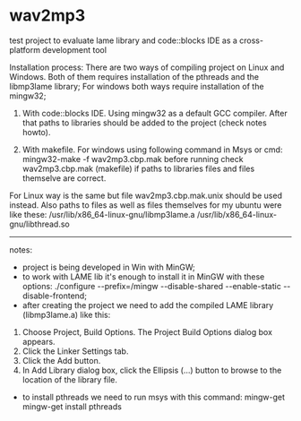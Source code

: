 # wav2mp3
test project to evaluate lame library and code::blocks IDE as a cross-platform development tool 

Installation process:
There are two ways of compiling project on Linux and Windows.
Both of them requires installation of the pthreads and the libmp3lame library;
For windows both ways require installation of the mingw32;

1. With code::blocks IDE.
Using mingw32 as a default GCC compiler.
After that paths to libraries should be added to the project (check notes howto).

2. With makefile. 
For windows using following command in Msys or cmd:
mingw32-make -f wav2mp3.cbp.mak
before running check wav2mp3.cbp.mak (makefile) if paths to libraries files and files themselve are correct.

For Linux way is the same but file wav2mp3.cbp.mak.unix should be used instead. Also paths to files as well as files themselves for my ubuntu were like these:
/usr/lib/x86_64-linux-gnu/libmp3lame.a 
/usr/lib/x86_64-linux-gnu/libthread.so

***
notes: 
- project is being developed in Win with MinGW;
- to work with LAME lib it's enough to install it in MinGW with these options: ./configure --prefix=/mingw --disable-shared --enable-static --disable-frontend;
- after creating the project we need to add the compiled LAME library (libmp3lame.a) like this:
1. Choose Project, Build Options.
The Project Build Options dialog box appears.
2. Click the Linker Settings tab.
3. Click the Add button.
4. In Add Library dialog box, click the Ellipsis (…) button to browse to the location of the library file.
- to install pthreads we need to run msys with this command:
mingw-get
mingw-get install pthreads

